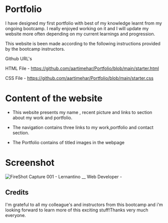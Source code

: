 # Portfolio

I have designed my first portfolio with best of my knowledge learnt from my ongoing bootcamp. I really enjoyed working on it and I will update my website more often depending on my current learnings and progression.

This website is been made according to the following instructions provided by the bootcamp instructors. 

Github URL's

HTML File - https://github.com/aartimehar/Portfolio/blob/main/starter.html

CSS File - https://github.com/aartimehar/Portfolio/blob/main/starter.css





# Content of the website 

- This website presents my name , recent picture and links to section about my work and portfolio. 

- The navigation contains three links to my work,portfolio and contact section.

- The Portfolio contains of titled images in the webpage

# Screenshot

![FireShot Capture 001 - Lernantino __ Web Developer - ](https://user-images.githubusercontent.com/113493756/207471749-ea2c948c-a73f-4792-83e9-3bf92caf5c9e.png)


## Credits

I'm grateful to all my colleague's and instructors from this bootcamp and i'm looking forward to learn more of this exciting stuff!Thanks very much everyone.




